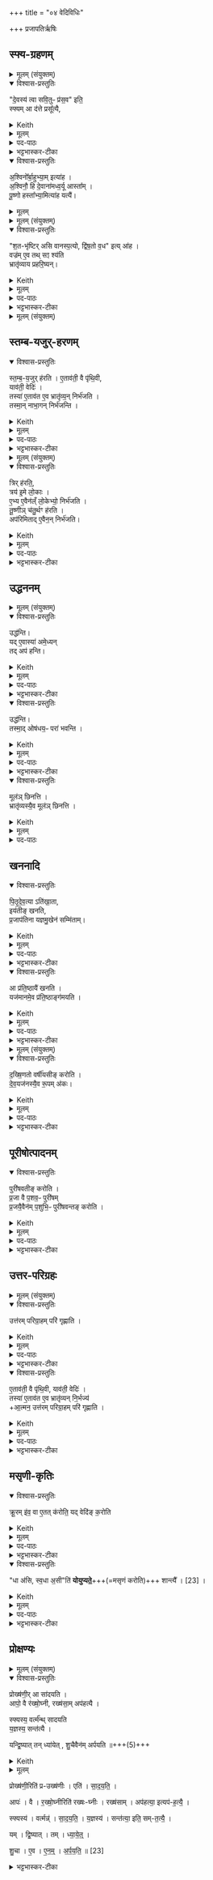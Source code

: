 +++
title = "०४ वेदिविधिः"

+++
प्रजापतिर्ऋषिः

## स्फ्य-ग्रहणम्
<details><summary>मूलम् (संयुक्तम्)</summary>

दे॒वस्य॑ त्वा सवि॒तुᳶ प्र॑स॒व इति॒ स्फ्यमा द॑त्ते॒ प्रसू᳚त्या अ॒श्विनो᳚र्बा॒हुभ्या॒मित्या॑हा॒श्विनौ॒ हि दे॒वाना॑मध्व॒र्यू आस्ता᳚म्पू॒ष्णो हस्ता᳚भ्या॒मित्या॑ह  यत्यै॑
</details>

<details open><summary>विश्वास-प्रस्तुतिः</summary>

"दे॒वस्य॑ त्वा सवि॒तुᳶ प्र॑स॒व" इति॒  
स्फ्यम् आ द॑त्ते प्रसू᳚त्यै,  
</details>

<details><summary>Keith</summary>

(Saying) 'On the impulse of the god Savitr thee', he takes the sword, for impelling. 
</details>


<details><summary>मूलम्</summary>

"दे॒वस्य॑ त्वा सवि॒तुᳶ प्र॑स॒व" इति॒ स्फ्यम् आ द॑त्ते प्रसू᳚त्यै,  
</details>

<details><summary>पद-पाठः</summary>

दे॒वस्य॑ । त्वा॒ । स॒वि॒तुः । प्र॒स॒व इति॑ प्र-स॒वे । इति॑ । स्फ्यम् । एति॑ । द॒त्ते॒ । प्रसू᳚त्या॒ इति॒ प्र-सू॒त्यै॒ । 
</details>

<details><summary>भट्टभास्कर-टीका</summary>

1देवस्य त्वेत्यादि ॥ वेदिविधिः । **प्रसूतिः** सवितुरनुज्ञा । अपिच यतत्वाय प्रयत्यै वा ॥
</details>

<div class="js_include" url="/vedAH_yajuH/taittirIyam/sArasvata-vibhAgaH/brAhmaNam/brAhmaNam/sarva-prastutiH/3/2_darsha-pUrNa-mAsAdi/04_havir-nirvApaH/ashvinor_bAhubhyAm.md" unfilled newLevelForH1="5" includeTitle="false"> 

<details open><summary>विश्वास-प्रस्तुतिः</summary>

अ॒श्विनो᳚र्बा॒हुभ्या॒म् इत्या॑ह ।  
अ॒श्विनौ॒ हि दे॒वाना॑मध्व॒र्यू आस्ता᳚म् ।   
पू॒ष्णो हस्ता᳚भ्या॒मित्या॑ह  यत्यै॑।
</details>

<details><summary>मूलम्</summary>

प्रसू᳚त्या अ॒श्विनो᳚र्बा॒हुभ्या॒मित्या॑ह ।  
अ॒श्विनौ॒ हि दे॒वाना॑मध्व॒र्यू आस्ता᳚म् ।   
पू॒ष्णो हस्ता᳚भ्या॒मित्या॑ह  यत्यै॑।
</details>

</div>  


<details><summary>मूलम् (संयुक्तम्)</summary>

श॒तभृ॑ष्टिरसि वानस्प॒त्यो द्वि॑ष॒तो व॒ध इत्या॑ह॒ वज्र॑मे॒व तथ्सꣵ श्य॑ति॒
</details>

<details open><summary>विश्वास-प्रस्तुतिः</summary>

"श॒त-भृ॑ष्टिर् असि वानस्प॒त्यो, द्वि॑ष॒तो व॒ध" इत्य् आ॑ह ।  
वज्र॑म् ए॒व तथ् सꣵ श्य॑ति  
भ्रातृ॑व्याय प्रहरि॒ष्यन्।
</details>

<details><summary>Keith</summary>

'Thou art a hundred-edged, of the tree, slayer of the foe', he says; verily he sharpens the bolt, being about to hurl it at his enemy.  
</details>

<details><summary>मूलम्</summary>

श॒तभृ॑ष्टिरसि वानस्प॒त्यो द्वि॑ष॒तो व॒ध इत्या॑ह ।  
वज्र॑मे॒व तथ्सꣵ श्य॑ति भ्रातृ॑व्याय प्रहरि॒ष्यन्।
</details>

<details><summary>पद-पाठः</summary>

श॒तभृ॑ष्टि॒रिति॑ श॒त-भृ॒ष्टिः॒ । अ॒सि॒ । वा॒न॒स्प॒त्यः । द्वि॒ष॒तः । व॒धः । इति॑ । आ॒ह॒ ।   
वज्र᳚म् । ए॒व । तत् । समिति॑ । श्य॒ति॒ । भ्रातृ॑व्याय । प्र॒ह॒रि॒ष्यन्निति॑ प्र-ह॒रि॒ष्यन्न् । 6 ।

</details>


<details><summary>भट्टभास्कर-टीका</summary>

2शतभृष्टिरसीति ॥ स्फ्याभिमन्त्रणम् । शतपरिपाको वनस्पतिविकारो द्विषतां वधहेरुरिति वचनेन वज्रमेव भ्रातृव्याय प्रहर्तुं सम्यक् निशितं करोति ॥
</details>

<details><summary>मूलम् (संयुक्तम्)</summary>

भ्रातृ॑व्याय प्रहरि॒ष्यन्थ्स्त॑म्बय॒जुर्ह॑रत्ये॒ताव॑ती॒ वै पृ॑थि॒वी याव॑ती॒ वेदि॒स्तस्या॑ ए॒ताव॑त ए॒व भ्रातृ॑व्य॒न्निर्भ॑जति [20]  तस्मा॒न्नाभा॒गन्निर्भ॑जन्ति
</details>

## स्तम्ब-यजुर्-हरणम्
<details open><summary>विश्वास-प्रस्तुतिः</summary>

स्त॒म्ब॒-य॒जुर् ह॑रति ।
ए॒ताव॑ती॒ वै पृ॑थि॒वी,  
याव॑ती॒ वेदिः॑ ।  
तस्या॑ ए॒ताव॑त ए॒व भ्रातृ॑व्य॒न् निर्भ॑जति ।   
तस्मा॒न् नाभा॒गन् निर्भ॑जन्ति ।
</details>

<details><summary>Keith</summary>

He throws away the grass with a Yajus.
The earth is the size of the altar;  
verily he deprives his enemy of so much of that [1].  
Therefore they do not deprive one who has no share.  
</details>


<details><summary>मूलम्</summary>

स्त॑म्बय॒जुर्ह॑रति ।  
ए॒ताव॑ती॒ वै पृ॑थि॒वी याव॑ती॒ वेदिः॑ ।  
तस्या॑ ए॒ताव॑त ए॒व भ्रातृ॑व्य॒न्निर्भ॑जति ।   
तस्मा॒न्नाभा॒गन्निर्भ॑जन्ति ।
</details>

<details><summary>पद-पाठः</summary>

स्त॒म्ब॒य॒जुरिति॑ स्तम्ब-य॒जुः । ह॒र॒ति॒ ।   

ए॒ताव॑ती । वै । पृ॒थि॒वी । याव॑ती । वेदिः॑ ।  
तस्याः᳚ । ए॒ताव॑तः । ए॒व । भ्रातृ॑व्यम् । निरिति॑ । भ॒ज॒ति॒ ।  
तस्मा᳚त् । न । अ॒भा॒गम् । निरिति॑ । भ॒ज॒न्ति॒ । 
</details>


<details><summary>भट्टभास्कर-टीका</summary>

3स्तम्बयजुर् इति मन्त्रेण । तृणपुरीषहरणस्येयं संज्ञा ।   

<details><summary>प्रदीपसिंहः</summary>
स्तम्बयजुरिति मन्त्रेण = स्तम्बयजुः इति प्रतीकग्रहणम् । इतिमन्त्रेण इति मूले पूरणीयम् । इयं नाम स्तम्बयजुः इत्यर्थः ।
</details>

एतावतीत्यादि । वेदिव्यतिरिक्तपृथिव्यभावप्रतिपादनेन सर्वस्याः पृथिव्या वेदित्वं वेदिस्तुत्यर्थम् । दृष्टं च 'सा वा इयं सर्वैव वेदिः' इति ।  

**तस्या**स्तादृश्या वेदेः  **एतावतः** सर्वपृथिवीप्रमाणादवकाशात् भ्रातृव्यं भागवन्तं शत्रुं **निर्भजति** निभागं कृत्वा विप्रवासयति ।   
तस्मात् अद्यत्वेऽपि **अभागम्** एकार्थाभिलाषरहितं नाभागं **निर्भजन्ति** निर्वासयन्ति विषयस्य नियन्तारः ॥
</details>

<details><summary>मूलम् (संयुक्तम्)</summary>

त्रिर्ह॑रति॒ त्रय॑ इ॒मे लो॒का ए॒भ्य ए॒वैन॑ल्ँलो॒केभ्यो॒ निर्भ॑जति तू॒ष्णीञ्च॑तु॒र्थꣳ ह॑र॒त्यप॑रिमितादे॒वैन॒न्निर्भ॑जति
</details>

<details open><summary>विश्वास-प्रस्तुतिः</summary>

त्रिर् ह॑रति॒,  
त्रय॑ इ॒मे लो॒काः ।  
ए॒भ्य ए॒वैन॑ल्ँ लो॒केभ्यो॒ निर्भ॑जति ।  
तू॒ष्णीञ् च॑तु॒र्थꣳ ह॑रति ।  
अप॑रिमिताद् ए॒वैन॒न् निर्भ॑जति। 
</details>

<details><summary>Keith</summary>

He throws it away thrice;  
these worlds are three; verily he excludes him from these worlds. He throws it silently a fourth time; verily he excludes him from the unmeasured. 
</details>


<details><summary>मूलम्</summary>

त्रिर्ह॑रति॒,  त्रय॑ इ॒मे लो॒काः ।  
ए॒भ्य ए॒वैन॑ल्ँलो॒केभ्यो॒ निर्भ॑जति ।  
तू॒ष्णीञ्च॑तु॒र्थꣳ ह॑रति ।  
अप॑रिमितादे॒वैन॒न्निर्भ॑जति।
</details>

<details><summary>पद-पाठः</summary>

त्रिः । ह॒र॒ति॒ । त्रयः॑ । इ॒मे । लो॒काः ।  
ए॒भ्यः । ए॒व । ए॒न॒म्॒ । लो॒केभ्यः॑ । निरिति॑ । भ॒ज॒ति॒ ।  
तू॒ष्णीम् । च॒तु॒र्थम् । ह॒र॒ति॒ ।  
अप॑रिमिता॒दित्यप॑रि-मि॒ता॒त्॒ । ए॒व । ए॒न॒म्॒ । निरिति॑ । भ॒ज॒ति॒ ।  

</details>

<details><summary>भट्टभास्कर-टीका</summary>

4त्रिर्हरति इत्यादि ॥ गतम् । अपरिमिताल्लोकत्रयाभ्यधिकादपि ॥
</details>

## उद्धननम्
<details><summary>मूलम् (संयुक्तम्)</summary>

उद्ध॑न्ति॒ यदे॒वास्या॑ अमे॒ध्यन्तदप॑ ह॒न्त्युद्ध॑न्ति॒ तस्मा॒दोष॑धय॒ᳶ परा॑ भवन्ति॒ मूल॑ञ्छिनत्ति॒ भ्रातृ॑व्यस्यै॒व मूल॑ञ्छिनत्ति पितृदेव॒त्याति॑खा॒तेय॑तीङ्खनति प्र॒जाप॑तिना [21]  य॒ज्ञ॒मु॒खेन॒ सम्मि॑ता॒मा प्र॑ति॒ष्ठायै॑ खनति॒ यज॑मानमे॒व प्र॑ति॒ष्ठाङ्ग॑मयति
</details>

<details open><summary>विश्वास-प्रस्तुतिः</summary>

उद्ध॑न्ति।  
यद् ए॒वास्या॑ अमे॒ध्यन्  
तद् अप॑ हन्ति।  
</details>

<details><summary>Keith</summary>

He uproots it; verily what of it is impure he cuts off. 
</details>


<details><summary>मूलम्</summary>

उद्ध॑न्ति।  
यद् ए॒वास्या॑ अमे॒ध्यन् तद् अप॑ हन्ति।
</details>

<details><summary>पद-पाठः</summary>

उदिति॑ । ह॒न्ति॒ । यत् । ए॒व । अ॒स्याः॒ । अ॒मे॒ध्यम् । तत् । अपेति॑ । ह॒न्ति॒ ।  
</details>

<details><summary>भट्टभास्कर-टीका</summary>

5उद्धन्तीत्यादि ॥ मेधं नार्हतीति **अमेध्यम्** । 'दण्डादिभ्यो यः' 'ययतोश्चातदर्थे' इत्युत्तरपदान्तोदात्तत्वम् ।
</details>

<details open><summary>विश्वास-प्रस्तुतिः</summary>

उद्ध॑न्ति।  
तस्मा॒द् ओष॑धय॒ᳶ परा॑ भवन्ति ।  
</details>

<details><summary>Keith</summary>

He uproots it; therefore the plants perish. 
</details>


<details><summary>मूलम्</summary>

उद्ध॑न्ति।  
तस्मा॒दोष॑धय॒ᳶ परा॑ भवन्ति ।  
</details>

<details><summary>पद-पाठः</summary>

उदिति॑ । ह॒न्ति॒ । तस्मा᳚त् । ओष॑धयः । परेति॑ । भ॒व॒न्ति॒ ।  
</details>

<details><summary>भट्टभास्कर-टीका</summary>

**पराभवन्ति** पुनःपुनर्विनश्यन्ति स्थानस्योद्धननादल्पेनैव कालेन च्यवन्ते ।
</details>

<details open><summary>विश्वास-प्रस्तुतिः</summary>

मूल॑ञ् छिनत्ति ।  
भ्रातृ॑व्यस्यै॒व मूल॑ञ् छिनत्ति ।  
</details>

<details><summary>Keith</summary>

He cuts the root; verily he cuts the root of the enemy. 
</details>


<details><summary>मूलम्</summary>

मूल॑ञ्छिनत्ति ।  
भ्रातृ॑व्यस्यै॒व मूल॑ञ्छिनत्ति ।  
</details>

<details><summary>पद-पाठः</summary>

मूल᳚म् । छि॒न॒त्ति॒ । भ्रातृ॑व्यस्य । ए॒व । मूल᳚म् । छि॒न॒त्ति॒ । 7 ।
</details>


## खननादि
<details open><summary>विश्वास-प्रस्तुतिः</summary>

पि॒तृ॒दे॒व॒त्या ऽति॑खा॒ता,  
इय॑तीङ् खनति,  
प्र॒जाप॑तिना यज्ञमु॒खेन॑ सम्मि॑ताम्।
</details>

<details><summary>Keith</summary>

If dug too deep, it has the Pitrs for its deity;  
so much does he dig as is measured [2] by Prajapati as the mouth of the sacrifice. 
</details>


<details><summary>मूलम्</summary>

पि॒तृ॒दे॒व॒त्याऽति॑खा॒तेय॑तीङ्खनति प्र॒जाप॑तिना यज्ञमु॒खेन॑ सम्मि॑ताम्।
</details>

<details><summary>पद-पाठः</summary>

पि॒तृ॒दे॒व॒त्येति॑ पितृ-दे॒व॒त्या᳚ । अति॑खा॒तेत्यति॑-खा॒ता॒ । इय॑तीम् । ख॒न॒ति॒ । प्र॒जाप॑ति॒नेति॑ प्र॒जा-प॒ति॒ना॒ । य॒ज्ञ॒मु॒खेनेति॑ यज्ञ-मु॒खेन॑ । सम्मि॑ता॒मिति॒ सम्-मि॒ता॒म्॒ । 

</details>

<details><summary>भट्टभास्कर-टीका</summary>

मूलमित्यादि । **अतिखाता**प्रतिष्ठाम् एतीत्यखाता ।

**इयती** प्रादेशमात्री ।   
'यज्ञमुखं वै प्रजापृतिः' इति प्राजापत्येन प्रादेशेन परिच्छिन्ना भवति ।
</details>

<details open><summary>विश्वास-प्रस्तुतिः</summary>

आ प्र॑ति॒ष्ठायै॑ खनति ।  
यज॑मानमे॒व प्र॑ति॒ष्ठाङ्ग॑मयति ।    
</details>

<details><summary>Keith</summary>

He digs until (he reaches) support; verily he causes the sacrificer to reach support. 
</details>


<details><summary>मूलम्</summary>

आ प्र॑ति॒ष्ठायै॑ खनति ।  
यज॑मानमे॒व प्र॑ति॒ष्ठाङ्ग॑मयति ।
</details>

<details><summary>पद-पाठः</summary>

एति॑ । प्र॒ति॒ष्ठाया॒ इति॑ प्रति-स्थायै᳚ । ख॒न॒ति॒ ।   
यज॑मानम् । ए॒व । प्र॒ति॒ष्ठामिति॑ प्रति-स्थाम् । ग॒म॒य॒ति॒ । 
</details>

<details><summary>भट्टभास्कर-टीका</summary>

आप्रतिष्ठाया इति । 'चतुरङ्गुले ह्योषधयः प्रति तिष्ठन्ति' इति यावच्चतुरङ्गुलं खनति ॥
</details>

<details><summary>मूलम् (संयुक्तम्)</summary>

दख्षिण॒तो वर्षी॑यसीङ्करोति देव॒यज॑नस्यै॒व रू॒पम॑क॒ᳶ पुरी॑षवतीङ्करोति प्र॒जा वै प॒शव॒ᳶ पुरी॑षम्प्र॒जयै॒वैन॑म्प॒शुभि॒ᳶ पुरी॑षवन्तङ्करोति
</details>

<details open><summary>विश्वास-प्रस्तुतिः</summary>

द॒ख्षि॒णतो वर्षी॑यसीङ् करोति ।  
दे॒व॒यज॑नस्यै॒व रू॒पम् अ॑कः। 
</details>

<details><summary>Keith</summary>

He makes it higher on the south;  
verily he makes it the form of the sacrificial ground.  
</details>


<details><summary>मूलम्</summary>

द॒ख्षि॒णतो वर्षी॑यसीङ्करोति ।  

दे॒व॒यज॑नस्यै॒व रू॒पम॑कः ।
</details>

<details><summary>पद-पाठः</summary>

द॒ख्षि॒ण॒तः । वर्‌षी॑यसीम् । क॒रो॒ति॒ ।  
दे॒व॒यज॑न॒स्येति॑ देव-यज॑नस्य । ए॒व । रू॒पम् । अ॒कः॒ । 
</details>

<details><summary>भट्टभास्कर-टीका</summary>

6वर्षीयसीमिति ॥ प्रवृद्धतराम् । प्रियस्थिरादिना वर्षादेशः ।   
एवं देवयजनस्य रूपं अकः करोति । छान्दसे लुङि 'मन्त्रे घस' इति च्लेर्लुक् ।
</details>

## पूरीषोत्पादनम्
<details open><summary>विश्वास-प्रस्तुतिः</summary>

पुरी॑षवतीङ् करोति ।  
प्र॒जा वै प॒शव॒ᳶ पुरी॑षम्  
प्र॒जयै॒वैन॑म् प॒शुभि॒ᳶ पुरी॑षवन्तङ् करोति ।  
</details>

<details><summary>Keith</summary>

He makes it full of loose earth;  
loose earth is offspring and cattle;  
verily he makes him full of offspring and cattle. 
</details>

<details><summary>मूलम्</summary>

पुरी॑षवतीङ्करोति ।  

प्र॒जा वै प॒शव॒ᳶ पुरी॑षम्प्र॒जयै॒वैन॑म्प॒शुभि॒ᳶ पुरी॑षवन्तङ्करोति ।  
</details>

<details><summary>पद-पाठः</summary>

पुरी॑षवती॒मिति॒ पुरी॑ष-व॒ती॒म्॒ । क॒रो॒ति॒ ।  
प्र॒जेति॑ प्र-जा । वै । प॒शवः॑ । पुरी॑षम् ।   
प्र॒जयेति॑ प्र-जया᳚ । ए॒व । ए॒न॒म्॒ । प॒शुभि॒रिति॑ प॒शु-भिः॒ । पुरी॑षवन्त॒मिति॒ पुरी॑ष-व॒न्त॒म्॒ । क॒रो॒ति॒ ।
</details>

<details><summary>भट्टभास्कर-टीका</summary>

पुरीषवतीमिति । पूरिका मृत् **पुरीषं** प्रजासाधनत्वात्ताच्छब्द्यम् ॥
</details>

## उत्तर-परिग्रहः
<details><summary>मूलम् (संयुक्तम्)</summary>

उत्त॑रम्परिग्रा॒हम्परि॑ गृह्णात्ये॒ताव॑ती॒ वै पृ॑थि॒वी याव॑ती॒ वेदि॒स्तस्या॑ ए॒ताव॑त ए॒व भ्रातृ॑व्यन्नि॒र्भज्या॒त्मन॒ उत्त॑रम्परिग्रा॒हम्परि॑ गृह्णाति क्रू॒रमि॑व॒ वै [22]  ए॒तत्क॑रोति॒ यद्वेदि॑ङ्क॒रोति
</details>

<details open><summary>विश्वास-प्रस्तुतिः</summary>

उत्त॑रम् परिग्रा॒हम् परि॑ गृह्णाति ।    
</details>

<details><summary>Keith</summary>

He performs the second drawing of a boundary. 
</details>


<details><summary>मूलम्</summary>

उत्त॑रम्परिग्रा॒हम्परि॑ गृह्णाति ।    
</details>

<details><summary>पद-पाठः</summary>

उत्त॑र॒मित्युत्-त॒र॒म्॒ । प॒रि॒ग्रा॒हमिति॑ परि-ग्रा॒हम् । परीति॑ । गृ॒ह्णा॒ति॒ ।  

</details>

<details><summary>भट्टभास्कर-टीका</summary>

7उत्तरमित्यादि ॥ वेद्या उत्तरं परिग्राहं करोतीत्यर्थः । 'परौ यज्ञे' इति घञ् ।
</details>

<details open><summary>विश्वास-प्रस्तुतिः</summary>

ए॒ताव॑ती॒ वै पृ॑थि॒वी, याव॑ती॒ वेदिः॑ ।  
तस्या॑ ए॒ताव॑त ए॒व भ्रातृ॑व्यन् नि॒र्भज्य॑  
+आ॒त्मन॒ उत्त॑रम् परिग्रा॒हम् परि॑ गृह्णाति ।  
</details>

<details><summary>Keith</summary>

The earth is the size of the altar;  
verily having excluded his enemy from so much of it,  
he performs the second drawing of a boundary for himself.  
</details>


<details><summary>मूलम्</summary>

ए॒ताव॑ती॒ वै पृ॑थि॒वी याव॑ती॒  वेदिः॑ ।  
तस्या॑ ए॒ताव॑त ए॒व भ्रातृ॑व्यन्नि॒र्भज्या॒त्मन॒ उत्त॑रम्परिग्रा॒हम्परि॑ गृह्णाति ।  
</details>

<details><summary>पद-पाठः</summary>

ए॒ताव॑ती । वै । पृ॒थि॒वी । याव॑ती । वेदिः॑ ।   
तस्याः᳚ । ए॒ताव॑तः । ए॒व । भ्रातृ॑व्यम् । नि॒र्भज्येति॑ निः-भज्य॑ । आ॒त्मने॑ । उत्त॑र॒मित्युत्-त॒र॒म्॒ । प॒रि॒ग्रा॒हमिति॑ परि-ग्रा॒हम् । परीति॑ । गृ॒ह्णा॒ति॒ ।  
</details>

<details><summary>भट्टभास्कर-टीका</summary>

एतावतीत्यादि । गतम् ।
</details>

## मसृणी-कृतिः
<details open><summary>विश्वास-प्रस्तुतिः</summary>

क्रू॒रम् इ॑व॒ वा ए॒तत् क॑रोति॒ यद् वेदि॑ङ् क॒रोति
</details>

<details><summary>Keith</summary>

Cruelly he acts [3] in making an altar. 
</details>


<details><summary>मूलम्</summary>

क्रू॒रमि॑व॒ वा ए॒तत्क॑रोति॒ यद्वेदि॑ङ्क॒रोति
</details>


<details><summary>पद-पाठः</summary>

क्रू॒रम् । इ॒व॒ । वै । ए॒तत् । क॒रो॒ति॒ । यत् । वेदि᳚म् । क॒रोति॑ । 
</details>

<details><summary>भट्टभास्कर-टीका</summary>

क्रूरमिति । हिंसारूपत्वात् ॥
</details>

<details open><summary>विश्वास-प्रस्तुतिः</summary>

"धा अ॑सि, स्व॒धा अ॒सी"ति॑ **योयुप्यते॒**+++(=मसृणं करोति)+++ शान्त्यै᳚ । [23]  ।  
</details>

<details><summary>Keith</summary>

(With the words) 'Thou art the holder, thou art the self holder', it is made smooth, for healing. 
</details>


<details><summary>मूलम्</summary>

धा अ॑सि, स्व॒धा अ॒सीति॑ योयुप्यते॒ शान्त्यै᳚ । [23]  ।  
</details>
<details><summary>पद-पाठः</summary>

धाः । अ॒सि॒ । स्व॒धेति॑ स्व-धा । अ॒सि॒ । इति॑ । यो॒यु॒प्य॒ते॒ । शान्त्यै᳚ । 
</details>

<details><summary>भट्टभास्कर-टीका</summary>

8**योयुप्यते** समीकरोति । युप विमोहने ।   
शान्त्या इति समीकरणानाख्यानं तुल्यत्वापादनात् । धा असीत्यादिस्तुतेश्च ॥
</details>

## प्रोक्षण्यः
<details><summary>मूलम् (संयुक्तम्)</summary>

प्रोख्ष॑णी॒रा सा॑दय॒त्यापो॒ वै र॑ख्षो॒घ्नी रख्ष॑सा॒मप॑हत्यै॒ स्फ्यस्य॒ वर्त्म᳚न्थ्सादयति य॒ज्ञस्य॒ सन्त॑त्यै॒ यन्द्वि॒ष्यात्तन्ध्या॑येच्छु॒चैवैन॑मर्पयति ॥
</details>

<details open><summary>विश्वास-प्रस्तुतिः</summary>

प्रोख्ष॑णी॒र् आ सा॑दयति ।  
आपो॒ वै र॑ख्षो॒घ्नी, रख्ष॑सा॒म् अप॑हत्यै ।  

स्फ्यस्य॒ वर्त्म᳚न्थ् सादयति  
य॒ज्ञस्य॒ सन्त॑त्यै ।  

यन्द्वि॒ष्यात् तन् ध्या॑येत् ,
शु॒चैवैन॑म् अर्पयति ॥+++(5)+++
</details>

<details><summary>Keith</summary>

He places the sprinkling waters; the waters are Raksas-slaying; (verily they serve) for slaying the Raksases. He places them in the path made by the sword, for the continuity of the sacrifice. He should think of any one whom he hates; verily does he inflict trouble upon him.
</details>


<details><summary>मूलम्</summary>

प्रोख्ष॑णी॒रा सा॑दयति ।  
आपो॒ वै र॑ख्षो॒घ्नी, रख्ष॑सा॒मप॑हत्यै ।  

स्फ्यस्य॒ वर्त्म᳚न्थ्सादयति य॒ज्ञस्य॒ सन्त॑त्यै ।  

यन्द्वि॒ष्यात् तन्ध्या॑येत् ,

शु॒चैवैन॑मर्पयति ॥
</details>

प्रोख्ष॑णी॒रिति॑ प्र-उख्ष॑णीः । एति॑ । सा॒द॒य॒ति॒ ।   

आपः॑ । वै । र॒ख्षो॒घ्नीरिति॑ रख्षः-घ्नीः । रख्ष॑साम् । अप॑हत्या॒ इत्यप॑-ह॒त्यै॒ ।

स्फ्यस्य॑ । वर्त्मन्न्॑ । सा॒द॒य॒ति॒ । य॒ज्ञस्य॑ । सन्त॑त्या॒ इति॒ सम्-त॒त्यै॒ ।  

यम् । द्वि॒ष्यात् । तम् । ध्या॒ये॒त्॒ ।  

शु॒चा । ए॒व । ए॒न॒म्॒ । अ॒र्प॒य॒ति॒ ॥ [23]  
<details><summary>भट्टभास्कर-टीका</summary>

9प्रोक्षणीरासादयतीति ॥ गतम् ।  
अर्पयति । 'अर्तिर्ही' इत्यादिना पुक् ॥

इति द्वितीये षष्ठे चतुर्थोऽनुवाकः ॥  
</details>

